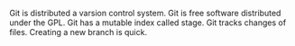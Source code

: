 Git is distributed a varsion control system.
Git is free software distributed under the GPL.
Git has a mutable index called stage.
Git tracks changes of files.
Creating a new branch is quick.